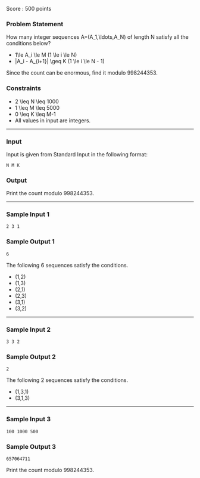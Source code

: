 Score : 500 points

### Problem Statement

How many integer sequences A=(A\_1,\ldots,A\_N) of length N satisfy all the conditions below?

* 1\le A\_i \le M (1 \le i \le N)
* |A\_i - A\_{i+1}| \geq K (1 \le i \le N - 1)

Since the count can be enormous, find it modulo 998244353.

### Constraints

* 2 \leq N \leq 1000
* 1 \leq M \leq 5000
* 0 \leq K \leq M-1
* All values in input are integers.

---

### Input

Input is given from Standard Input in the following format:

```
N M K
```

### Output

Print the count modulo 998244353.

---

### Sample Input 1

```
2 3 1
```

### Sample Output 1

```
6
```

The following 6 sequences satisfy the conditions.

* (1,2)
* (1,3)
* (2,1)
* (2,3)
* (3,1)
* (3,2)

---

### Sample Input 2

```
3 3 2
```

### Sample Output 2

```
2
```

The following 2 sequences satisfy the conditions.

* (1,3,1)
* (3,1,3)

---

### Sample Input 3

```
100 1000 500
```

### Sample Output 3

```
657064711
```

Print the count modulo 998244353.